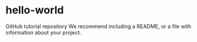 # hello-world
GitHub tutorial repository
We recommend including a README, or a file with information about your project.
